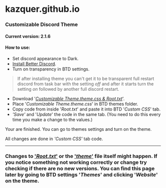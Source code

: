 # kazquer.github.io

### __Customizable Discord Theme__
#### Current version: 2.1.6

#### How to use:
* Set discord appearance to Dark.
* [Install Better Discord](https://betterdiscord.net/home/).
* Turn on transparency in BTD settings. 
> If after installing theme you can't get it to be transparent full restart discord from task bar with the setting *off* and after it starts turn the setting *on* followed by another full discord restart.
* Download '*[Customizable Theme.theme.css & Root.txt](https://github.com/kazquer/CustomizableTheme)*'.
* Place '*Customizable Theme.theme.css*' in BTD themes folder. 
* Copy code from inside '*Root.txt*' and paste it into BTD '*Custom CSS*' tab. 
* *'Save'* and '*Update*' the code in the same tab. (You need to do this every time you make a change to the values.)

Your are finished. You can go to themes settings and turn on the theme.

All changes are done in *'Custom CSS'* tab code.

---
### Changes to ['*Root.txt*'](https://github.com/kazquer/CustomizableTheme/blob/master/Root.txt) or the ['*theme*'](https://github.com/kazquer/CustomizableTheme) file itself might happen. If you notice something not working correctly or change try checking if there are no new versions. You can find this page later by going to BTD settings '*Themes*' and clicking '*Website*' on the theme.
